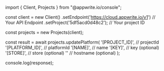 import { Client, Projects } from "@appwrite.io/console";

const client = new Client()
    .setEndpoint('https://cloud.appwrite.io/v1') // Your API Endpoint
    .setProject('5df5acd0d48c2'); // Your project ID

const projects = new Projects(client);

const result = await projects.updatePlatform(
    '[PROJECT_ID]', // projectId
    '[PLATFORM_ID]', // platformId
    '[NAME]', // name
    '[KEY]', // key (optional)
    '[STORE]', // store (optional)
    '' // hostname (optional)
);

console.log(response);
